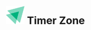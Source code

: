 <h1 align="center">
    <img alt="TodoList" title="TodoList" src="src/assets/Logo.svg" width="50px" />
    Timer Zone
</h1>
